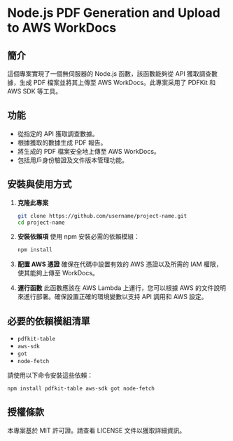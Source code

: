 # Node.js PDF Generation and Upload to AWS WorkDocs

## 簡介
這個專案實現了一個無伺服器的 Node.js 函數，該函數能夠從 API 獲取調查數據，生成 PDF 檔案並將其上傳至 AWS WorkDocs。此專案采用了 PDFKit 和 AWS SDK 等工具。

## 功能
- 從指定的 API 獲取調查數據。
- 根據獲取的數據生成 PDF 報告。
- 將生成的 PDF 檔案安全地上傳至 AWS WorkDocs。
- 包括用戶身份驗證及文件版本管理功能。

## 安裝與使用方式
1. **克隆此專案**
   ```bash
   git clone https://github.com/username/project-name.git
   cd project-name
   ```

2. **安裝依賴項**
   使用 npm 安裝必需的依賴模組：
   ```bash
   npm install
   ```

3. **配置 AWS 憑證**
   確保在代碼中設置有效的 AWS 憑證以及所需的 IAM 權限，使其能夠上傳至 WorkDocs。

4. **運行函數**
   此函數應該在 AWS Lambda 上運行，您可以根據 AWS 的文件說明來進行部署。確保設置正確的環境變數以支持 API 調用和 AWS 設定。

## 必要的依賴模組清單
- `pdfkit-table`
- `aws-sdk`
- `got`
- `node-fetch`

請使用以下命令安裝這些依賴：
```bash
npm install pdfkit-table aws-sdk got node-fetch
```

## 授權條款
本專案基於 MIT 許可證。請查看 LICENSE 文件以獲取詳細資訊。